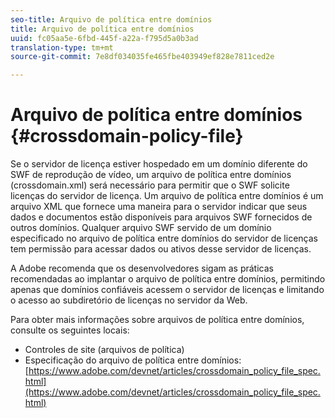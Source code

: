 ```yaml
---
seo-title: Arquivo de política entre domínios
title: Arquivo de política entre domínios
uuid: fc05aa5e-6fbd-445f-a22a-f795d5a0b3ad
translation-type: tm+mt
source-git-commit: 7e8df034035fe465fbe403949ef828e7811ced2e

---
```



# Arquivo de política entre domínios {#crossdomain-policy-file}

Se o servidor de licença estiver hospedado em um domínio diferente do SWF de reprodução de vídeo, um arquivo de política entre domínios (crossdomain.xml) será necessário para permitir que o SWF solicite licenças do servidor de licença. Um arquivo de política entre domínios é um arquivo XML que fornece uma maneira para o servidor indicar que seus dados e documentos estão disponíveis para arquivos SWF fornecidos de outros domínios. Qualquer arquivo SWF servido de um domínio especificado no arquivo de política entre domínios do servidor de licenças tem permissão para acessar dados ou ativos desse servidor de licenças.

A Adobe recomenda que os desenvolvedores sigam as práticas recomendadas ao implantar o arquivo de política entre domínios, permitindo apenas que domínios confiáveis acessem o servidor de licenças e limitando o acesso ao subdiretório de licenças no servidor da Web.

Para obter mais informações sobre arquivos de política entre domínios, consulte os seguintes locais:

* Controles de site (arquivos de política)
* Especificação do arquivo de política entre domínios: [https://www.adobe.com/devnet/articles/crossdomain_policy_file_spec.html](https://www.adobe.com/devnet/articles/crossdomain_policy_file_spec.html)

